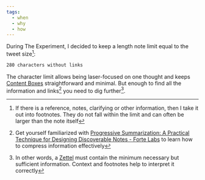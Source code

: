```yaml
---
tags:
  - when
  - why
  - how
---
```


During The Experiment, I decided to keep a length note limit equal to the tweet size[^202207281744-1]:

````markdown {linenos=false}
280 characters without links
````

The character limit allows being laser-focused on one thought and keeps [Content Boxes](..\Content%20Box.md) straightforward and minimal. But enough to find all the information and links[^202207281744-2] you need to dig further[^202207281744-3].

[^202207281744-1]: If there is a reference, notes, clarifying or other information, then I take it out into footnotes. They do not fall within the limit and can often be larger than the note itself
[^202207281744-2]: Get yourself familiarized with [Progressive Summarization: A Practical Technique for Designing Discoverable Notes - Forte Labs](https://fortelabs.co/blog/progressive-summarization-a-practical-technique-for-designing-discoverable-notes/) to learn how to compress information effectively
[^202207281744-3]: In other words, a [Zettel](..\Zettel.md) must contain the minimum necessary but sufficient information. Context and footnotes help to interpret it correctly
